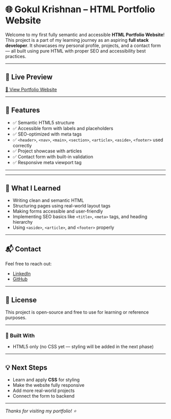 # 🌐 Gokul Krishnan – HTML Portfolio Website

Welcome to my first fully semantic and accessible **HTML Portfolio Website**!  
This project is a part of my learning journey as an aspiring **full stack developer**. It showcases my personal profile, projects, and a contact form — all built using pure HTML with proper SEO and accessibility best practices.

---

## 🚀 Live Preview

[🔗 View Portfolio Website](https://gokul-krishnan-gs.github.io/portfolio/)  


---

## 📌 Features

- ✅ Semantic HTML5 structure
- ✅ Accessible form with labels and placeholders
- ✅ SEO-optimized with meta tags
- ✅ `<header>`, `<nav>`, `<main>`, `<section>`, `<article>`, `<aside>`, `<footer>` used correctly
- ✅ Project showcase with articles
- ✅ Contact form with built-in validation
- ✅ Responsive meta viewport tag

---

---

## 🧠 What I Learned

- Writing clean and semantic HTML
- Structuring pages using real-world layout tags
- Making forms accessible and user-friendly
- Implementing SEO basics like `<title>`, `<meta>` tags, and heading hierarchy
- Using `<aside>`, `<article>`, and `<footer>` properly

---

## 📬 Contact

Feel free to reach out:

- [LinkedIn](https://www.linkedin.com/in/gokul-krishnan-gs/)
- [GitHub](https://github.com/gokul-krishnan-gs)

---

## 📜 License

This project is open-source and free to use for learning or reference purposes.

---

### 🧠 Built With

- HTML5 only (no CSS yet — styling will be added in the next phase)

---

## 💡 Next Steps

- Learn and apply **CSS** for styling  
- Make the website fully responsive  
- Add more real-world projects  
- Connect the form to backend

---

_Thanks for visiting my portfolio! ⭐_


